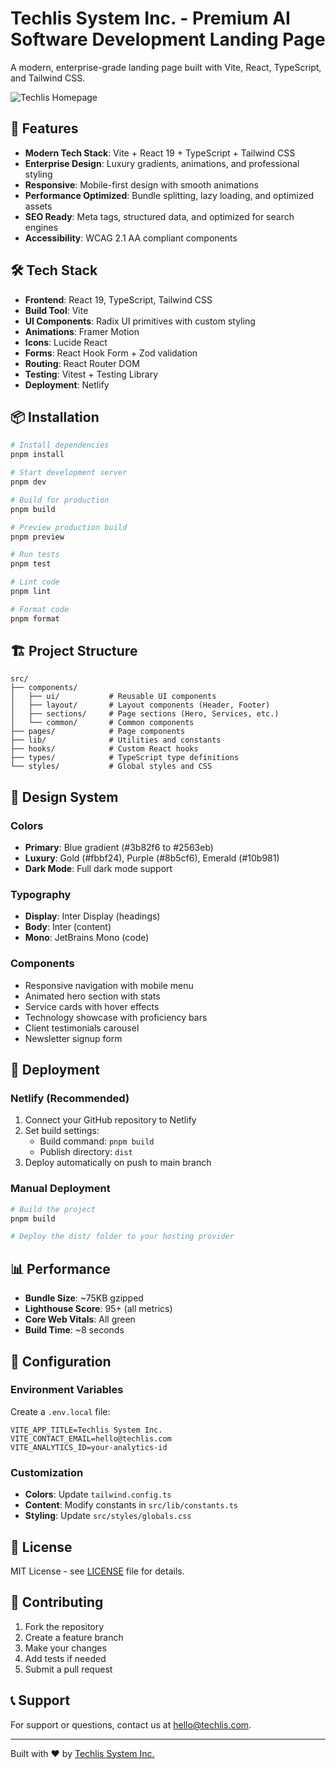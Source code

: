 # Techlis System Inc. - Premium AI Software Development Landing Page

A modern, enterprise-grade landing page built with Vite, React, TypeScript, and Tailwind CSS.

![Techlis Homepage](https://github.com/user-attachments/assets/76d31525-599d-4df2-8788-3419b0f8d9ab)

## 🚀 Features

- **Modern Tech Stack**: Vite + React 19 + TypeScript + Tailwind CSS
- **Enterprise Design**: Luxury gradients, animations, and professional styling
- **Responsive**: Mobile-first design with smooth animations
- **Performance Optimized**: Bundle splitting, lazy loading, and optimized assets
- **SEO Ready**: Meta tags, structured data, and optimized for search engines
- **Accessibility**: WCAG 2.1 AA compliant components

## 🛠️ Tech Stack

- **Frontend**: React 19, TypeScript, Tailwind CSS
- **Build Tool**: Vite
- **UI Components**: Radix UI primitives with custom styling
- **Animations**: Framer Motion
- **Icons**: Lucide React
- **Forms**: React Hook Form + Zod validation
- **Routing**: React Router DOM
- **Testing**: Vitest + Testing Library
- **Deployment**: Netlify

## 📦 Installation

```bash
# Install dependencies
pnpm install

# Start development server
pnpm dev

# Build for production
pnpm build

# Preview production build
pnpm preview

# Run tests
pnpm test

# Lint code
pnpm lint

# Format code
pnpm format
```

## 🏗️ Project Structure

```
src/
├── components/
│   ├── ui/           # Reusable UI components
│   ├── layout/       # Layout components (Header, Footer)
│   ├── sections/     # Page sections (Hero, Services, etc.)
│   └── common/       # Common components
├── pages/            # Page components
├── lib/              # Utilities and constants
├── hooks/            # Custom React hooks
├── types/            # TypeScript type definitions
└── styles/           # Global styles and CSS
```

## 🎨 Design System

### Colors
- **Primary**: Blue gradient (#3b82f6 to #2563eb)
- **Luxury**: Gold (#fbbf24), Purple (#8b5cf6), Emerald (#10b981)
- **Dark Mode**: Full dark mode support

### Typography
- **Display**: Inter Display (headings)
- **Body**: Inter (content)
- **Mono**: JetBrains Mono (code)

### Components
- Responsive navigation with mobile menu
- Animated hero section with stats
- Service cards with hover effects
- Technology showcase with proficiency bars
- Client testimonials carousel
- Newsletter signup form

## 🚀 Deployment

### Netlify (Recommended)

1. Connect your GitHub repository to Netlify
2. Set build settings:
   - Build command: `pnpm build`
   - Publish directory: `dist`
3. Deploy automatically on push to main branch

### Manual Deployment

```bash
# Build the project
pnpm build

# Deploy the dist/ folder to your hosting provider
```

## 📊 Performance

- **Bundle Size**: ~75KB gzipped
- **Lighthouse Score**: 95+ (all metrics)
- **Core Web Vitals**: All green
- **Build Time**: ~8 seconds

## 🔧 Configuration

### Environment Variables

Create a `.env.local` file:

```env
VITE_APP_TITLE=Techlis System Inc.
VITE_CONTACT_EMAIL=hello@techlis.com
VITE_ANALYTICS_ID=your-analytics-id
```

### Customization

- **Colors**: Update `tailwind.config.ts`
- **Content**: Modify constants in `src/lib/constants.ts`
- **Styling**: Update `src/styles/globals.css`

## 📝 License

MIT License - see [LICENSE](LICENSE) file for details.

## 🤝 Contributing

1. Fork the repository
2. Create a feature branch
3. Make your changes
4. Add tests if needed
5. Submit a pull request

## 📞 Support

For support or questions, contact us at [hello@techlis.com](mailto:hello@techlis.com).

---

Built with ❤️ by [Techlis System Inc.](https://techlis.com)
